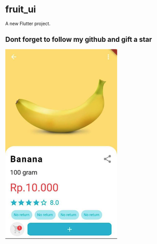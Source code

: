 # fruit_ui

A new Flutter project.

## Dont forget to follow my github and gift a star
![Image](https://github.com/mahruszainpcr/fruit_ui_flutter/blob/master/Screenshot%20at%20May%2015%2013-06-04.png)
